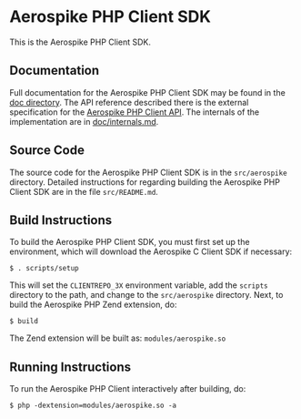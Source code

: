 # Aerospike PHP Client SDK

This is the Aerospike PHP Client SDK.

## Documentation

Full documentation for the Aerospike PHP Client SDK may be found in the
[doc directory](doc/README.md).  The API reference described there is the external
specification for the [Aerospike PHP Client API](doc/aerospike.md).  The internals of the
implementation are in [doc/internals.md](doc/internals.md).

## Source Code

The source code for the Aerospike PHP Client SDK is in the
`src/aerospike` directory.  Detailed instructions for regarding building
the Aerospike PHP Client SDK are in the file `src/README.md`.

## Build Instructions

To build the Aerospike PHP Client SDK, you must first set up the
environment, which will download the Aerospike C Client SDK if
necessary:

	$ . scripts/setup

This will set the `CLIENTREPO_3X` environment variable, add the
`scripts` directory to the path, and change to the `src/aerospike`
directory.  Next, to build the Aerospike PHP Zend extension, do:

	$ build

The Zend extension will be built as: `modules/aerospike.so`

## Running Instructions

To run the Aerospike PHP Client interactively after building, do:

	$ php -dextension=modules/aerospike.so -a
